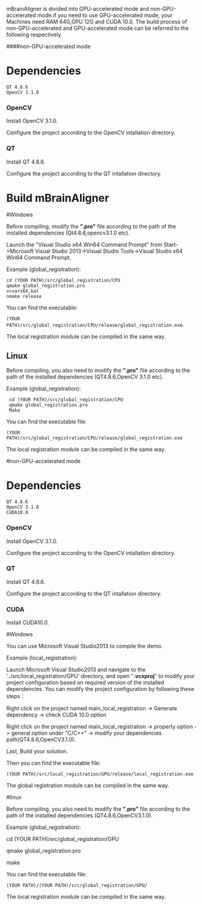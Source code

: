 


mBrainAligner is divided into GPU-accelerated mode and non-GPU-accelerated mode.if you need to use GPU-accelerated mode, your Machines need RAM 64G,GPU 12G and CUDA 10.0. The build process of non-GPU-accelerated and GPU-accelerated mode can be referred to the following respectively


####non-GPU-accelerated mode

# Dependencies
```
QT 4.8.6
OpenCV 3.1.0
```
### OpenCV
Install OpenCV 3.1.0. 

Configure the project according to the OpenCV intallation directory.

### QT 

Install QT 4.8.6. 

Configure the project according to the QT intallation directory.

# Build mBrainAligner

#Windows

Before compiling, modify the **".pro"** file according to the path of the installed dependencies (Qt4.8.6,opencv3.1.0 etc). 

Launch the "Visual Studio x64 Win64 Command Prompt" from Start->Microsoft Visual Studio 2013->Visual Studio Tools->Visual Studio x64 Win64 Command Prompt.

Example (global_registration):

    cd (YOUR PATH)/src/global_registration/CPU
    qmake global_registration.pro
    vcvars64.bat
    nmake release
    
You can find the executable:

`(YOUR PATH)/src/global_registration/CPU/release/global_registration.exe`. 

The local registration module can be compiled in the same way.

## Linux

Before compiling, you also need to modify the **".pro"** file according to the path of the installed dependencies (QT4.8.6,OpenCV 3.1.0 etc). 

Example (global_registration):

     cd (YOUR PATH)/src/global_registration/CPU
     qmake global_registration.pro
     Make
You can find the executable file: 

`(YOUR PATH)/src/global_registration/CPU/release/global_registration.exe`

The local registration module can be compiled in the same way.


#non-GPU-accelerated mode

# Dependencies
```
QT 4.8.6
OpenCV 3.1.0
CUDA10.0
```
### OpenCV
Install OpenCV 3.1.0. 

Configure the project according to the OpenCV intallation directory.

### QT 

Install QT 4.8.6. 

Configure the project according to the QT intallation directory.

### CUDA

Install CUDA10.0.

#Windows

You can use Microsoft Visual Studio2013 to compile the demo.

Example (local_registration): 

Launch Microsoft Visual Studio2013 and navigate to the ‘../src/local_registration/GPU’ directory, and open "**.vcxproj**" to modify your project configuration based on required version of the installed dependencies. You can modify the project configuration by following these steps：

Right click on the project named main_local_registration ->  Generate dependency -> check CUDA 10.0 option 

Right click on the project named main_local_registration ->  property option ->  general option under "C/C++" -> modify your dependencies path(QT4.8.6,OpenCV3.1.0).

Last, Build your solution.

Then you can find the executable file:

`(YOUR PATH)/src/local_registration/GPU/release/local_registration.exe`

The global registration module can be compiled in the same way.


#linux

Before compiling, you also need to modify the **".pro"** file according to the path of the installed dependencies (QT4.8.6,OpenCV3.1.0). 

Example (global_registration): 

cd (YOUR PATH)/src/global_registration/GPU

qmake global_registration.pro

make

You can find the executable file: 

`(YOUR PATH)/(YOUR PATH)/src/global_registration/GPU/`

The local registration module can be compiled in the same way. 








